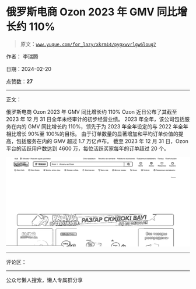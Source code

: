 # 俄罗斯电商 Ozon 2023 年 GMV 同比增长约 110%

> 原文：[`www.yuque.com/for_lazy/xkrm14/pygxwvrlgw6loug7`](https://www.yuque.com/for_lazy/xkrm14/pygxwvrlgw6loug7)

作者： 李瑞腾

日期：2024-02-20

点赞数：**27**

* * *

正文：

俄罗斯电商 Ozon 2023 年 GMV 同比增长约 110% Ozon 近日公布了其截至 2023 年 12 月 31 日全年未经审计的初步经营业绩。
2023 年全年，该公司包括服务在内的 GMV 同比增长约 110%，领先于为 2023 年全年设定的与 2022 年全年相比增长 90%至 100%的目标。
由于订单数量的显著增加和平均订单价值的提高，包括服务在内的 GMV 超过 1.7 万亿卢布。 截至 2023 年 12 月 31 日，Ozon
平台的活跃用户数达到 4600 万，每位活跃买家每年的订单超过 20 个。

![](img/9f6a65ecfb383334322b219df75d0a77.png)

* * *

评论区：

* * *

公众号懒人搜索，懒人专属群分享